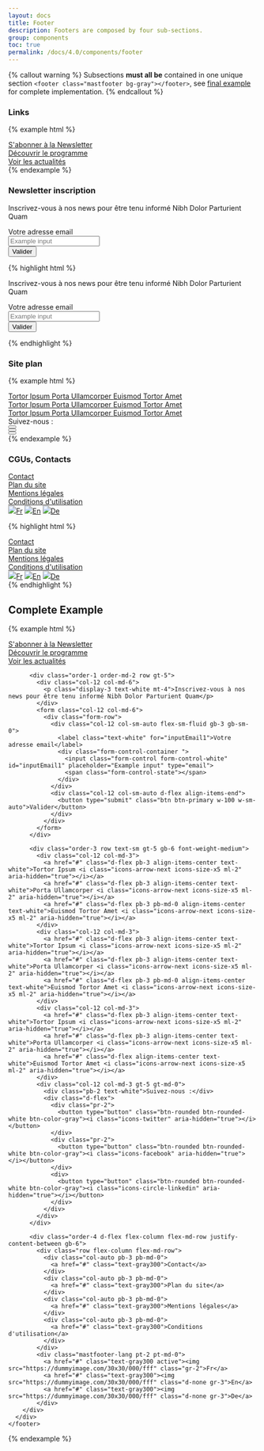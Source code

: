 ```yaml
---
layout: docs
title: Footer
description: Footers are composed by four sub-sections.
group: components
toc: true
permalink: /docs/4.0/components/footer
---
```


{% callout warning %}
Subsections **must all be** contained in one unique section `<footer class="mastfooter bg-gray"></footer>`, see [final example](#complete-example) for complete implementation.
{% endcallout %}

### Links

{% example html %}
<footer class="mastfooter bg-gray">
  <div class="container d-flex flex-column">
    <div class="mastfooter-links order-2 order-md-1 row text-white gy-5">
      <div class="col-12 col-md-4 pb-3 pb-md-0">
	<div class="d-flex align-items-center">
	  <a href="#" class="text-white d-flex align-items-center">
            <i class="icons-large-mail icons-size-50px mr-2" aria-hidden="true"></i>
	    S'abonner à la Newsletter
	    <i class="icons-arrow-next icons-size-x5 ml-2" aria-hidden="true"></i>
	  </a>
	</div>
      </div>
      <div class="col-12 col-md-4 pb-3 pb-md-0">
	<div class="d-flex align-items-center">
	  <a href="#" class="text-white d-flex align-items-center">
	    <i class="icons-large-information icons-size-50px mr-2" aria-hidden="true"></i>
	    Découvrir le programme
	    <i class="icons-arrow-next icons-size-x5 ml-2" aria-hidden="true"></i>
          </a>
	</div>
      </div>
      <div class="col-12 col-md-4">
	<div class="d-flex align-items-center">
	  <a href="#" class="text-white d-flex align-items-center">
	    <i class="icons-large-warning icons-size-50px mr-2" aria-hidden="true"></i>
	    Voir les actualités
	    <i class="icons-arrow-next icons-size-x5 ml-2" aria-hidden="true"></i>
          </a>
	</div>
      </div>
    </div>
  </div>
</footer>
{% endexample %}

### Newsletter inscription
<div class="bd-example">
<footer class="mastfooter bg-gray">
  <div class="container d-flex flex-column">
    <div class="order-1 order-md-2 row gy-5">
      <div class="col-12 col-md-6">
        <p class="display-3 text-white mt-4">Inscrivez-vous à nos news pour être tenu informé Nibh Dolor Parturient Quam</p>
      </div>
      <form class="col-12 col-md-6">
        <div class="form-row">
          <div class="col-12 col-sm-auto flex-sm-fluid gb-3 gb-sm-0">
            <label class="text-white" for="inputEmail1">Votre adresse email</label>
            <div class="form-control-container ">
              <input class="form-control form-control-white" id="inputEmail1" placeholder="Example input" type="email">
              <span class="form-control-state"></span>
            </div>
          </div>
          <div class="col-12 col-sm-auto d-flex align-items-end">
            <button type="submit" class="btn btn-primary w-100 w-sm-auto">Valider</button>
          </div>
        </div>
      </form> 
    </div>
  </div>
</footer>
</div>

{% highlight html %}
<footer class="mastfooter bg-gray">
  <div class="container d-flex flex-column">
    <div class="order-1 order-md-2 row gt-5">
      <div class="col-12 col-md-6">
        <p class="display-3 text-white mt-4">Inscrivez-vous à nos news pour être tenu informé Nibh Dolor Parturient Quam</p>
      </div>
      <form class="col-12 col-md-6">
        <div class="form-row">
          <div class="col-12 col-sm-auto flex-sm-fluid gb-3 gb-sm-0">
            <label class="text-white" for="inputEmail1">Votre adresse email</label>
            <div class="form-control-container ">
              <input class="form-control form-control-white" id="inputEmail1" placeholder="Example input" type="email">
              <span class="form-control-state"></span>
            </div>
          </div>
          <div class="col-12 col-sm-auto d-flex align-items-end">
            <button type="submit" class="btn btn-primary w-100 w-sm-auto">Valider</button>
          </div>
        </div>
      </form> 
    </div>
  </div>
</footer>
{% endhighlight %}

### Site plan

{% example html %}
<footer class="mastfooter bg-gray">
  <div class="container d-flex flex-column">
    <div class="order-3 row text-sm gt-5 gb-6 font-weight-medium">
      <div class="col-12 col-md-3">
        <a href="#" class="d-flex pb-3 align-items-center text-white">Tortor Ipsum <i class="icons-arrow-next icons-size-x5 ml-2" aria-hidden="true"></i></a>
        <a href="#" class="d-flex pb-3 align-items-center text-white">Porta Ullamcorper <i class="icons-arrow-next icons-size-x5 ml-2" aria-hidden="true"></i></a>
        <a href="#" class="d-flex pb-3 pb-md-0 align-items-center text-white">Euismod Tortor Amet <i class="icons-arrow-next icons-size-x5 ml-2" aria-hidden="true"></i></a>
      </div>
      <div class="col-12 col-md-3">
        <a href="#" class="d-flex pb-3 align-items-center text-white">Tortor Ipsum <i class="icons-arrow-next icons-size-x5 ml-2" aria-hidden="true"></i></a>
        <a href="#" class="d-flex pb-3 align-items-center text-white">Porta Ullamcorper <i class="icons-arrow-next icons-size-x5 ml-2" aria-hidden="true"></i></a>
        <a href="#" class="d-flex pb-3 pb-md-0 align-items-center text-white">Euismod Tortor Amet <i class="icons-arrow-next icons-size-x5 ml-2" aria-hidden="true"></i></a>
      </div>
      <div class="col-12 col-md-3">
        <a href="#" class="d-flex pb-3 align-items-center text-white">Tortor Ipsum <i class="icons-arrow-next icons-size-x5 ml-2" aria-hidden="true"></i></a>
        <a href="#" class="d-flex pb-3 align-items-center text-white">Porta Ullamcorper <i class="icons-arrow-next icons-size-x5 ml-2" aria-hidden="true"></i></a>
        <a href="#" class="d-flex align-items-center text-white">Euismod Tortor Amet <i class="icons-arrow-next icons-size-x5 ml-2" aria-hidden="true"></i></a>
      </div>
      <div class="col-12 col-md-3 gt-5 gt-md-0">
        <div class="pb-2 text-white">Suivez-nous :</div>
        <div class="d-flex">
          <div class="pr-2">
            <button type="button" class="btn-rounded btn-rounded-white btn-color-gray"><i class="icons-twitter" aria-hidden="true"></i></button>
          </div>
          <div class="pr-2">
            <button type="button" class="btn-rounded btn-rounded-white btn-color-gray"><i class="icons-facebook" aria-hidden="true"></i></button>
          </div>
          <div>
            <button type="button" class="btn-rounded btn-rounded-white btn-color-gray"><i class="icons-circle-linkedin" aria-hidden="true"></i></button>
          </div>
        </div>
      </div>
    </div>
  </div>
</footer>
{% endexample %}

### CGUs, Contacts

<div class="bd-example">
<footer class="mastfooter bg-gray">
  <div class="container d-flex flex-column">
    <div class="order-4 d-flex flex-column flex-md-row justify-content-between gy-4">
      <div class="row flex-column flex-md-row">
        <div class="col-auto pb-3 pb-md-0">
          <a href="#" class="text-gray300">Contact</a>
        </div>
        <div class="col-auto pb-3 pb-md-0">
          <a href="#" class="text-gray300">Plan du site</a>
        </div>
        <div class="col-auto pb-3 pb-md-0">
          <a href="#" class="text-gray300">Mentions légales</a>
        </div>
        <div class="col-auto pb-3 pb-md-0">
          <a href="#" class="text-gray300">Conditions d'utilisation</a>
        </div>
      </div>
      <div class="mastfooter-lang pt-2 pt-md-0">
        <a href="#" class="text-gray300 active"><img src="https://dummyimage.com/30x30/000/fff" class="gr-2">Fr</a>
        <a href="#" class="text-gray300"><img src="https://dummyimage.com/30x30/000/fff" class="d-none gr-3">En</a>
        <a href="#" class="text-gray300"><img src="https://dummyimage.com/30x30/000/fff" class="d-none gr-3">De</a>
      </div>
    </div>
  </div>
</footer>
</div>

{% highlight html %}
<footer class="mastfooter bg-gray">
  <div class="container d-flex flex-column">
    <div class="order-4 d-flex flex-column flex-md-row justify-content-between gb-6">
      <div class="row flex-column flex-md-row">
        <div class="col-auto pb-3 pb-md-0">
          <a href="#" class="text-gray300">Contact</a>
        </div>
        <div class="col-auto pb-3 pb-md-0">
          <a href="#" class="text-gray300">Plan du site</a>
        </div>
        <div class="col-auto pb-3 pb-md-0">
          <a href="#" class="text-gray300">Mentions légales</a>
        </div>
        <div class="col-auto pb-3 pb-md-0">
          <a href="#" class="text-gray300">Conditions d'utilisation</a>
        </div>
      </div>
      <div class="mastfooter-lang pt-2 pt-md-0">
        <a href="#" class="text-gray300 active"><img src="https://dummyimage.com/30x30/000/fff" class="gr-2">Fr</a>
        <a href="#" class="text-gray300"><img src="https://dummyimage.com/30x30/000/fff" class="d-none gr-3">En</a>
        <a href="#" class="text-gray300"><img src="https://dummyimage.com/30x30/000/fff" class="d-none gr-3">De</a>
      </div>
    </div>
  </div>
</footer>
{% endhighlight %}

## Complete Example

{% example html %}
      <footer class="mastfooter bg-gray">
        <div class="container d-flex flex-column">
          <div class="mastfooter-links order-2 order-md-1 row text-white gy-5">
            <div class="col-12 col-md-4 pb-3 pb-md-0">
              <div class="d-flex align-items-center">
	        <a href="#" class="text-white d-flex align-items-center">
                  <i class="icons-large-mail icons-size-50px mr-2" aria-hidden="true"></i>
                  S'abonner à la Newsletter
                  <i class="icons-arrow-next icons-size-x5 ml-2" aria-hidden="true"></i>
                </a>
              </div>
            </div>
            <div class="col-12 col-md-4 pb-3 pb-md-0">
              <div class="d-flex align-items-center">
	        <a href="#" class="text-white d-flex align-items-center">
                  <i class="icons-large-information icons-size-50px mr-2" aria-hidden="true"></i>
                  Découvrir le programme
                  <i class="icons-arrow-next icons-size-x5 ml-2" aria-hidden="true"></i>
                </a>
              </div>
            </div>
            <div class="col-12 col-md-4">
              <div class="d-flex align-items-center">
	        <a href="#" class="text-white d-flex align-items-center">
                  <i class="icons-large-warning icons-size-50px mr-2" aria-hidden="true"></i>
                  Voir les actualités
                  <i class="icons-arrow-next icons-size-x5 ml-2" aria-hidden="true"></i>
                </a>
              </div>
            </div>
          </div>

          <div class="order-1 order-md-2 row gt-5">
            <div class="col-12 col-md-6">
              <p class="display-3 text-white mt-4">Inscrivez-vous à nos news pour être tenu informé Nibh Dolor Parturient Quam</p>
            </div>
            <form class="col-12 col-md-6">
              <div class="form-row">
                <div class="col-12 col-sm-auto flex-sm-fluid gb-3 gb-sm-0">
                  <label class="text-white" for="inputEmail1">Votre adresse email</label>
                  <div class="form-control-container ">
                    <input class="form-control form-control-white" id="inputEmail1" placeholder="Example input" type="email">
                    <span class="form-control-state"></span>
                  </div>
                </div>
                <div class="col-12 col-sm-auto d-flex align-items-end">
                  <button type="submit" class="btn btn-primary w-100 w-sm-auto">Valider</button>
                </div>
              </div>
            </form>
          </div>

          <div class="order-3 row text-sm gt-5 gb-6 font-weight-medium">
            <div class="col-12 col-md-3">
              <a href="#" class="d-flex pb-3 align-items-center text-white">Tortor Ipsum <i class="icons-arrow-next icons-size-x5 ml-2" aria-hidden="true"></i></a>
              <a href="#" class="d-flex pb-3 align-items-center text-white">Porta Ullamcorper <i class="icons-arrow-next icons-size-x5 ml-2" aria-hidden="true"></i></a>
              <a href="#" class="d-flex pb-3 pb-md-0 align-items-center text-white">Euismod Tortor Amet <i class="icons-arrow-next icons-size-x5 ml-2" aria-hidden="true"></i></a>
            </div>
            <div class="col-12 col-md-3">
              <a href="#" class="d-flex pb-3 align-items-center text-white">Tortor Ipsum <i class="icons-arrow-next icons-size-x5 ml-2" aria-hidden="true"></i></a>
              <a href="#" class="d-flex pb-3 align-items-center text-white">Porta Ullamcorper <i class="icons-arrow-next icons-size-x5 ml-2" aria-hidden="true"></i></a>
              <a href="#" class="d-flex pb-3 pb-md-0 align-items-center text-white">Euismod Tortor Amet <i class="icons-arrow-next icons-size-x5 ml-2" aria-hidden="true"></i></a>
            </div>
            <div class="col-12 col-md-3">
              <a href="#" class="d-flex pb-3 align-items-center text-white">Tortor Ipsum <i class="icons-arrow-next icons-size-x5 ml-2" aria-hidden="true"></i></a>
              <a href="#" class="d-flex pb-3 align-items-center text-white">Porta Ullamcorper <i class="icons-arrow-next icons-size-x5 ml-2" aria-hidden="true"></i></a>
              <a href="#" class="d-flex align-items-center text-white">Euismod Tortor Amet <i class="icons-arrow-next icons-size-x5 ml-2" aria-hidden="true"></i></a>
            </div>
            <div class="col-12 col-md-3 gt-5 gt-md-0">
              <div class="pb-2 text-white">Suivez-nous :</div>
              <div class="d-flex">
                <div class="pr-2">
                  <button type="button" class="btn-rounded btn-rounded-white btn-color-gray"><i class="icons-twitter" aria-hidden="true"></i></button>
                </div>
                <div class="pr-2">
                  <button type="button" class="btn-rounded btn-rounded-white btn-color-gray"><i class="icons-facebook" aria-hidden="true"></i></button>
                </div>
                <div>
                  <button type="button" class="btn-rounded btn-rounded-white btn-color-gray"><i class="icons-circle-linkedin" aria-hidden="true"></i></button>
                </div>
              </div>
            </div>
          </div>

          <div class="order-4 d-flex flex-column flex-md-row justify-content-between gb-6">
            <div class="row flex-column flex-md-row">
              <div class="col-auto pb-3 pb-md-0">
                <a href="#" class="text-gray300">Contact</a>
              </div>
              <div class="col-auto pb-3 pb-md-0">
                <a href="#" class="text-gray300">Plan du site</a>
              </div>
              <div class="col-auto pb-3 pb-md-0">
                <a href="#" class="text-gray300">Mentions légales</a>
              </div>
              <div class="col-auto pb-3 pb-md-0">
                <a href="#" class="text-gray300">Conditions d'utilisation</a>
              </div>
            </div>
            <div class="mastfooter-lang pt-2 pt-md-0">
              <a href="#" class="text-gray300 active"><img src="https://dummyimage.com/30x30/000/fff" class="gr-2">Fr</a>
              <a href="#" class="text-gray300"><img src="https://dummyimage.com/30x30/000/fff" class="d-none gr-3">En</a>
              <a href="#" class="text-gray300"><img src="https://dummyimage.com/30x30/000/fff" class="d-none gr-3">De</a>
            </div>
        </div>
      </div>
    </footer>
{% endexample %}

